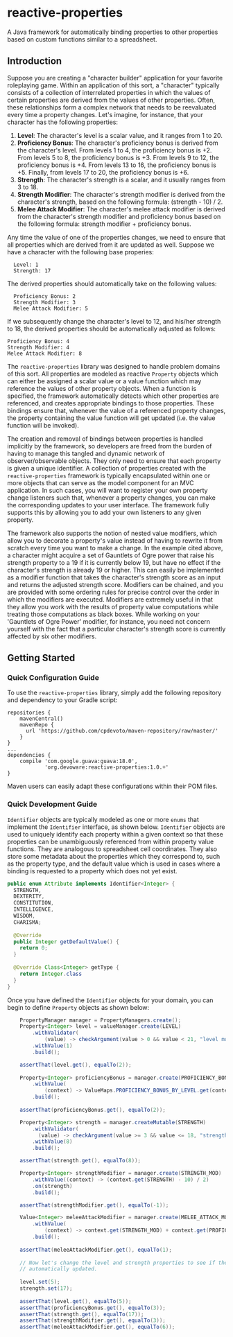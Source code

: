 # reactive-properties
A Java framework for automatically binding properties to other properties based on custom functions similar to a spreadsheet.

## Introduction

Suppose you are creating a "character builder" application for your favorite roleplaying game. Within an application of this sort, a "character" typically consists of a collection of interrelated properties in which the values of certain properties are derived from the values of other properties. Often, these relationships form a complex network that needs to be reevaluated every time a property changes. Let's imagine, for instance, that your character has the following properties:

1. **Level**: The character's level is a scalar value, and it ranges from 1 to 20.
2. **Proficiency Bonus**: The character's proficiency bonus is derived from the character's level. From levels 1 to 4, the proficiency bonus is +2. From levels 5 to 8, the proficiency bonus is +3. From levels 9 to 12, the proficiency bonus is +4. From levels 13 to 16, the proficiency bonus is +5. Finally, from levels 17 to 20, the proficiency bonus is +6.
3. **Strength**: The character's strength is a scalar, and it usually ranges from 3 to 18.
4. **Strength Modifier**: The character's strength modifier is derived from the character's strength, based on the following formula: (strength - 10) / 2.
5. **Melee Attack Modifier**: The character's melee attack modifier is derived from the character's strength modifier and proficiency bonus based on the following formula: strength modifier + proficiency bonus.

Any time the value of one of the properties changes, we need to ensure that all properties which are derived from it are updated as well. Suppose we have a character with the following base properies:

```
  Level: 1
  Strength: 17
```
The derived properties should automatically take on the following values:

```
  Proficiency Bonus: 2
  Strength Modifier: 3
  Melee Attack Modifier: 5
```
If we subsequently change the character's level to 12, and his/her strength to 18, the derived properties should be automatically adjusted as follows:

```
Proficiency Bonus: 4
Strength Modifier: 4
Melee Attack Modifier: 8
```
The `reactive-properties` library was designed to handle problem domains of this sort. All properties are modeled as reactive `Property` objects which can either be assigned a scalar value or a value function which may reference the values of other property objects. When a function is specified, the framework automatically detects which other properties are referenced, and creates appropriate bindings to those properties. These bindings ensure that, whenever the value of a  referenced property changes, the property containing the value function will get updated (i.e. the value function will be invoked).  

The creation and removal of bindings between properties is handled implicitly by the framework, so developers are freed from the burden of having to manage this tangled and dynamic network of observer/observable objects. They only need to ensure that each property is given a unique identifier. A collection of properties created with the `reactive-properties` framework is typically encapsulated within one or more objects that can serve as the model component for an MVC application.  In such cases, you will want to register your own property change listeners such that, whenever a property changes, you can make the corresponding updates to your user interface. The framework fully supports this by allowing you to add your own listeners to any given property.

The framework also supports the notion of nested value modifiers, which allow you to decorate a property's value instead of having to rewrite it from scratch every time you want to make a change. In the example cited above, a character might acquire a set of Gauntlets of Ogre power that raise his strength property to a 19 if it is currently below 19, but have no effect if the character's strength is already 19 or higher. This can easily be implemented as a modifier function that takes the character's strength score as an input and returns the adjusted strength score. Modifiers can be chained, and you are provided with some ordering rules for precise control over the order in which the modifiers are executed. Modifiers are extremely useful in that they allow you work with the results of property value computations while treating those computations as black boxes. While working on your 'Gauntlets of Ogre Power' modifier, for instance, you need not concern yourself with the fact that a particular character's strength score is currently affected by six other modifiers. 

## Getting Started
### Quick Configuration Guide
To use the `reactive-properties` library, simply add the following repository and dependency to your Gradle script:
```
repositories {
    mavenCentral() 
    mavenRepo {
      url 'https://github.com/cpdevoto/maven-repository/raw/master/'
    }
}
...
dependencies {
    compile 'com.google.guava:guava:18.0',
            'org.devoware:reactive-properties:1.0.+'
}
```
Maven users can easily adapt these configurations within their POM files.

### Quick Development Guide
`Identifier` objects are typically modeled as one or more `enums` that implement the `Identifier` interface, as shown below.  `Identifier` objects are used to uniquely identify each property within a given context so that these properties can be unambiguously referenced from within property value functions. They are analogous to spreadsheet cell coordinates.  They also store some metadata about the properties which they correspond to, such as the property type, and the default value which is used in cases where a binding is requested to a property which does not yet exist.

```java
public enum Attribute implements Identifier<Integer> {
  STRENGTH, 
  DEXTERITY, 
  CONSTITUTION, 
  INTELLIGENCE, 
  WISDOM, 
  CHARISMA;
  
  @Override
  public Integer getDefaultValue() {
    return 0;
  }
  
  @Override Class<Integer> getType {
    return Integer.class
  }
}
```
Once you have defined the `Identifier` objects for your domain, you can begin to define `Property` objects as shown below:

```java
    PropertyManager manager = PropertyManagers.create();
    Property<Integer> level = valueManager.create(LEVEL)
        .withValidator(
            (value) -> checkArgument(value > 0 && value < 21, "level must be between 1 and 20"))
        .withValue(1)
        .build();

    assertThat(level.get(), equalTo(2)); 
    
    Property<Integer> proficiencyBonus = manager.create(PROFICIENCY_BONUS)
        .withValue(
            (context) -> ValueMaps.PROFICIENCY_BONUS_BY_LEVEL.get(context.get(LEVEL)))
        .build();
    
    assertThat(proficiencyBonus.get(), equalTo(2));        

    Property<Integer> strength = manager.createMutable(STRENGTH)
        .withValidator(
          (value) -> checkArgument(value >= 3 && value <= 18, "strength must be between 3 and 18"))
        .withValue(8)   
        .build();

    assertThat(strength.get(), equalTo(8));        

    Property<Integer> strengthModifier = manager.create(STRENGTH_MOD)
        .withValue((context) -> (context.get(STRENGTH) - 10) / 2)
        .on(strength) 
        .build();

    assertThat(strengthModifier.get(), equalTo(-1));        

    Value<Integer> meleeAttackModifier = manager.create(MELEE_ATTACK_MOD)
        .withValue(
            (context) -> context.get(STRENGTH_MOD) + context.get(PROFICIENCY_BONUS))
        .build();
    
    assertThat(meleeAttackModifier.get(), equalTo(1);    
        
    // Now let's change the level and strength properties to see if the derived properties are
    // automatically updated.
    
    level.set(5);
    strength.set(17);
    
    assertThat(level.get(), equalTo(5));
    assertThat(proficiencyBonus.get(), equalTo(3));
    assertThat(strength.get(), equalTo(17));
    assertThat(strengthModifier.get(), equalTo(3));
    assertThat(meleeAttackModifier.get(), equalTo(6));
```








